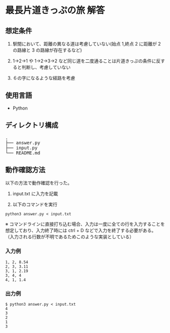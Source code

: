 # 最長片道きっぷの旅 解答

## 想定条件

1. 駅間において、距離の異なる道は考慮していない(始点 1,終点 2 に距離が 2 の路線と 3 の路線が存在するなど)

2. 1→2→1 や 1→2→3→2 など同じ道を二度通ることは片道きっぷの条件に反すると判断し、考慮していない

3. ６の字になるような経路を考慮

## 使用言語

- Python

## ディレクトリ構成

<pre>
.
├── answer.py 
├── input.py 
└── README.md 
</pre>

## 動作確認方法

以下の方法で動作確認を行った。

1. input.txt に入力を記載

2. 以下のコマンドを実行

```
python3 answer.py < input.txt
```

※ コマンドラインに直接打ち込む場合、入力は一度に全ての行を入力することを想定しており、入力終了時には ctrl + D などで入力を終了する必要がある。
（入力される行数が不明であるためこのような実装としている）

### 入力例

```
1, 2, 8.54
2, 3, 3.11
3, 1, 2.19
3, 4, 4
4, 1, 1.4
```

### 出力例

```
$ python3 answer.py < input.txt
4
3
2
1
3
```

